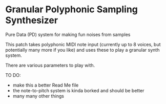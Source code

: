 # Granular Polyphonic Sampling Synthesizer
Pure Data (PD) system for making fun noises from samples

This patch takes polyphonic MIDI note input (currently up to 8 voices, but potentially many more if you like) and uses these to play a granular synth system. 

There are various parameters to play with.

TO DO:
- make this a better Read Me file
- the note-to-pitch system is kinda borked and should be better
- many many other things
